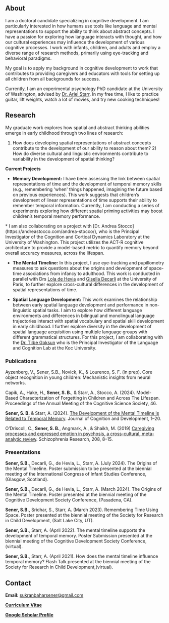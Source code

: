 ## About
I am a doctoral candidate specializing in cognitive development. I am particularly interested in how humans use tools like language and mental representations to support the ability to think about abstract concepts. I have a passion for exploring how language interacts with thought, and how our cultural experiences may influence the development of various cognitive processes. I work with infants, children, and adults and employ a diverse range of research methods, primarily using eye-tracking and behavioral paradigms.

My goal is to apply my background in cognitive development to work that contributes to providing caregivers and educators with tools for setting up all children from all backgrounds for success.

Currently, I am an experimental psychology PhD candidate at the University of Washington, advised by [Dr. Ariel Starr](https://psych.uw.edu/people/8529). In my free time, I like to practice guitar, lift weights, watch a lot of movies, and try new cooking techniques!

## Research
My graduate work explores how spatial and abstract thinking abilities emerge in early childhood through two lines of research: 
1) How does developing spatial representations of abstract concepts contribute to the development of our ability to reason about them? 2) How do diverse cultural and linguistic environments contribute to variability in the development of spatial thinking?

**Current Projects**

* **Memory Development:**
I have been assessing the link between spatial representations of time and the development of temporal memory skills (e.g., remembering 'when' things happened, imagining the future based on previous experiences). This work suggests that children’s development of linear representations of time supports their ability to remember temporal information. Currently, I am conducting a series of experiments exploring how different spatial priming activities may boost children’s temporal memory performance.

<div class="nobullet">
* I am also collaborating on a project with [Dr. Andrea Stocco](https://andreastocco.com/andrea-stocco/), who is the Principal Investigator of the Cognition and Cortical Dynamics Laboratory at the University of Washington. This project utilizes the ACT-R cognitive architecture to provide a model-based metric to quantify memory beyond overall accuracy measures, across the lifespan.
</div>
 
* **The Mental Timeline:**
In this project, I use eye-tracking and pupillometry measures to ask questions about the origins and development of space-time associations from infancy to adulthood. This work is conducted in parallel with Drs [Lola de Hevia](https://scholar.google.fr/citations?user=bHJ3o3cAAAAJ&hl=en) and [Gisella Decarli](https://scholar.google.com/citations?user=OrzNONAAAAAJ&hl=it) at the University of Paris, to further explore cross-cultural differences in the development of spatial representations of time.

* **Spatial Language Development:**
This work examines the relationship between early spatial language development and performance in non-linguistic spatial tasks. I aim to explore how different language environments and differences in bilingual and monolingual language trajectories interact with spatial vocabulary and spatial skill development in early childhood. I further explore diversity in the development of spatial language acquisition using multiple language groups with different grammatical structures. For this project, I am collaborating with the [Dr. Tilbe Goksun](https://tilbegoksunyoruk.com/) who is the Principal Investigator of the Language and Cognition Lab at the Koc University. 

### Publications
Ayzenberg, V., Sener, S.B., Novick, K., & Lourenco, S. F. (in prep). Core object recognition in young children: Mechanistic insights from neural networks.

Capik, A., Hake, H., **Sener, S. B.**, &amp; Starr, A., Stocco, A. (2024). Model-Based Characterization of Forgetting in Children and Across The Lifespan. Proceedings of the Annual Meeting of the Cognitive Science Society, 46.

**Sener, S. B.** &amp; Starr, A. (2024). [The Development of the Mental Timeline Is Related to Temporal Memory](https://doi.org/10.1080/15248372.2024.2404863). Journal of Cognition and Development, 1–20.

O’Driscoll, C., **Sener, S. B.**, Angmark, A., &amp; Shaikh, M. (2019) [Caregiving processes and expressed emotion in psychosis, a cross-cultural, meta-analytic review](https://doi.org/10.1016/j.schres.2019.03.020). Schizophrenia Research, 208, 8–15.

### Presentations
**Sener, S.B.**, Decarli, G., de Hevia, L., Starr, A. (July 2024). The Origins of the Mental Timeline. Poster submission to be presented at the biennial meeting of the International Congress of Infant Studies Conference, (Glasgow, Scotland).

**Sener, S.B.**, Decarli, G., de Hevia, L., Starr, A. (March 2024). The Origins of the Mental Timeline. Poster presented at the biennial meeting of the Cognitive Development Society Conference, (Pasadena, CA).

**Sener, S.B.**, Sridhar, S., Starr, A. (March 2023). Remembering Time Using Space. Poster presented at the biennial meeting of the Society for Research in Child Development, (Salt Lake City, UT).

**Sener, S.B.**, Starr, A. (April 2022). The mental timeline supports the development of temporal memory. Poster Submission presented at the biennial meeting of the Cognitive Development Society Conference, (virtual).

**Sener, S.B.**, Starr, A. (April 2021). How does the mental timeline influence temporal memory? Flash Talk presented at the biennial meeting of the Society for Research in Child Development,(virtual).

## Contact 
**Email:** [sukranbaharsener@gmail.com](mailto:sukranbaharsener@gmail.com)

**[Curriculum Vitae](https://docs.google.com/document/d/1Yxe72lDyZk-F-HyUAvMucu8xAiNIbUyo/edit?usp=sharing&ouid=112038967039105442917&rtpof=true&sd=true)**

**[Google Scholar Profile](https://scholar.google.com/citations?hl=en&user=9_biI5QAAAAJ)**
